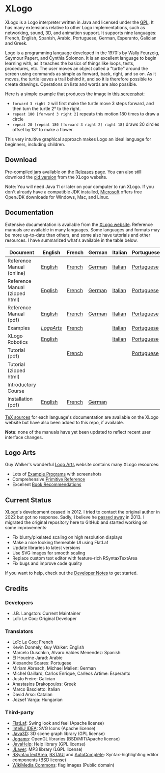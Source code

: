 # XLogo

XLogo is a Logo interpreter written in Java and licensed under the [GPL](COPYING.md). It has many extensions relative to other Logo implementations, such as networking, sound, 3D, and animation support.  It supports nine languages: French, English, Spanish, Arabic, Portuguese, German, Esperanto, Galician and Greek.

Logo is a programming language developed in the 1970's by Wally Feurzeig, Seymour Papert, and Cynthia Solomon. It is an excellent language to begin learning with, as it teaches the basics of things like loops, tests, procedures, etc. The user moves an object called a "turtle" around the screen using commands as simple as forward, back, right, and so on. As it moves, the turtle leaves a trail behind it, and so it is therefore possible to create drawings. Operations on lists and words are also possible.

Here is a simple example that produces the image in [this screenshot](xlogo.png):

- `forward 3 right 2` will first make the turtle move 3 steps forward, and then turn the turtle 2° to the right. 
- `repeat 180 [forward 3 right 2]` repeats this motion 180 times to draw a circle
- `repeat 20 [repeat 180 [forward 3 right 2] right 18]` draws 20 circles offset by 18° to make a flower.

This very intuitive graphical approach makes Logo an ideal language for beginners, including children.

## Download

Pre-compiled jars available on the [Releases](https://github.com/jblang/xlogo/releases) page. You can also still download the [old version](http://xlogo.tuxfamily.org/en/download-en.html) from the XLogo website.

Note: You will need Java 11 or later on your computer to run XLogo. If you don't already have a compatible JDK installed, [Microsoft](https://docs.microsoft.com/en-us/java/openjdk/download) offers free OpenJDK downloads for Windows, Mac, and Linux.

## Documentation

Extensive documentation is available from the [XLogo website](http://xlogo.tuxfamily.org/). Reference manuals are available in many languages. Some languages and formats may be more up-to-date than others, and some also have tutorials and other resources.  I have summarized what's available in the table below.

| Document | English | French | German | Italian | Portuguese | Spanish | Esperanto |
| - | - | - | - | - | - | - | - |
| Reference Manual (online) | [English][man-en] | [French][man-fr] | [German][man-de] | [Italian][man-it] | [Portuguese][man-pt] | [Spanish][man-es] | [Esperanto][man-eo]
| Reference Manual (zipped html) | [English][zip-en] | [French][zip-fr] | [German][zip-de] | [Italian][zip-it] | [Portuguese][zip-pt] | [Spanish][zip-es] | [Esperanto][zip-eo]
| Reference Manual (pdf) | [English][pdf-en] | [French][pdf-fr] | [German][pdf-de] | [Italian][pdf-it] | [Portuguese][pdf-pt] | [Spanish][pdf-es] | [Esperanto][pdf-eo]
| Examples | *[LogoArts][ex-en]* | [French][ex-fr] | | [Italian][ex-it] | [Portuguese][ex-pt] | [Spanish][ex-es] | 
| XLogo Robotics | [English][rob-en] | | | [Italian][rob-it] | [Portuguese][rob-pt] | [Spanish][rob-es] |
| Tutorial (pdf) | | [French][tut-fr] | | | [Portuguese][tut-pt] | [Spanish][tut-es]
| Tutorial (zipped html) | | | | | | [Spanish][ziptut-es]
| Introductory Course | | | | | | [Spanish][course-es]
| Installation (pdf) | [English][ins-en] | [French][ins-fr] | [German][ins-de] |  |  | [Spanish][ins-es] |

[man-en]: https://downloads.tuxfamily.org/xlogo/downloads-en/manual-html-en/manual-en.html
[man-fr]: https://downloads.tuxfamily.org/xlogo/downloads-fr/manual-html-fr/manual-fr.html
[man-de]: https://downloads.tuxfamily.org/xlogo/downloads-de/manual-html-de/manual-de.html
[man-it]: https://downloads.tuxfamily.org/xlogo/downloads-it/manual-html-it/manual-it.html
[man-pt]: https://xlogo.tuxfamily.org/pt/xlogo.htm
[man-es]: https://xlogo.tuxfamily.org/sp/html/manual-sp/index.html
[man-eo]: https://downloads.tuxfamily.org/xlogo/downloads-eo/manual-html-eo/manual-eo.html

[zip-en]: https://downloads.tuxfamily.org/xlogo/downloads-en/manual-html-en.zip
[zip-fr]: https://downloads.tuxfamily.org/xlogo/downloads-fr/manual-html-fr.zip
[zip-de]: https://downloads.tuxfamily.org/xlogo/downloads-de/manual-html-de.zip
[zip-it]: https://downloads.tuxfamily.org/xlogo/downloads-it/manual-html-it.zip
[zip-pt]: https://downloads.tuxfamily.org/xlogo/downloads-pt/xmanualPT3.zip
[zip-es]: https://downloads.tuxfamily.org/xlogo/downloads-sp/manual-html-sp.zip
[zip-eo]: https://downloads.tuxfamily.org/xlogo/downloads-eo/manual-html-eo.zip

[pdf-en]: https://downloads.tuxfamily.org/xlogo/downloads-en/manual-en.pdf
[pdf-fr]: https://downloads.tuxfamily.org/xlogo/downloads-fr/manual-fr.pdf
[pdf-de]: https://downloads.tuxfamily.org/xlogo/downloads-de/manual-de.pdf
[pdf-it]: https://downloads.tuxfamily.org/xlogo/downloads-it/manual-it.pdf
[pdf-pt]: https://downloads.tuxfamily.org/xlogo/downloads-pt/manualPT.pdf
[pdf-es]: https://downloads.tuxfamily.org/xlogo/downloads-sp/manual-sp.pdf
[pdf-eo]: https://downloads.tuxfamily.org/xlogo/downloads-eo/manual-eo.pdf

[ex-en]: http://www.cr31.co.uk/logoarts/prog/top/all.html
[ex-fr]: http://xlogo.tuxfamily.org/fr/examples-fr.html
[ex-de]: https://xlogo.tuxfamily.org/de/examples-de.html
[ex-it]: http://xlogo.tuxfamily.org/it/examples-it.html
[ex-pt]: http://xlogo.tuxfamily.org/pt/examples.html
[ex-es]: http://xlogo.tuxfamily.org/sp/ejemplos.html
[ex-eo]: https://xlogo.tuxfamily.org/eo/examples-eo.html

[rob-en]: https://xlogo.tuxfamily.org/en/robot-en.html
[rob-it]: http://xlogo.tuxfamily.org/it/robot-it.html
[rob-pt]: https://xlogo.tuxfamily.org/pt/robot.html
[rob-es]: https://xlogo.tuxfamily.org/sp/robotica.html

[tut-fr]: http://downloads.tuxfamily.org/xlogo/downloads-fr/tutorial-fr.pdf
[tut-pt]: https://downloads.tuxfamily.org/xlogo/downloads-pt/tutlogo.pdf
[tut-es]: https://downloads.tuxfamily.org/xlogo/downloads-sp/tutorial.pdf

[ziptut-es]: https://downloads.tuxfamily.org/xlogo/downloads-sp/tutorial-html-sp.zip
[course-es]: https://xlogo.tuxfamily.org/sp/curso/curso.html

[ins-en]: https://downloads.tuxfamily.org/xlogo/downloads-en/start-en.pdf
[ins-fr]: https://downloads.tuxfamily.org/xlogo/downloads-fr/start-fr.pdf
[ins-de]: https://downloads.tuxfamily.org/xlogo/downloads-de/start-de.pdf
[ins-es]: https://downloads.tuxfamily.org/xlogo/downloads-sp/start-sp.pdf

[TeX sources](docs) for each language's documentation are available on the XLogo website but have also been added to this 
repo, if available.

**Note:** none of the manuals have yet been updated to reflect recent user interface changes.

## Logo Arts

Guy Walker's wonderful [Logo Arts](http://www.cr31.co.uk/logoarts/index.html) website contains many XLogo resources:
- Lots of [Example Programs](http://www.cr31.co.uk/logoarts/prog/top/all.html) with screenshots
- Comprehensive [Primitive Reference](http://www.cr31.co.uk/logoarts/ipt/top/prim.html)
- Excellent [Book Recommendations](http://www.cr31.co.uk/logoarts/ipt/info/books.html)

## Current Status

XLogo's development ceased in 2012. I tried to contact the original author in 2022 but got no response. Sadly, I believe he [passed away](https://avis-de-deces.ouest-france.fr/20130306/loic-lecoq-15803) in 2013.  I migrated the original repository here to GitHub and started working on some improvements:

- Fix blurry/pixelated scaling on high resolution displays
- Make a nice looking themeable UI using FlatLaf
- Update libraries to latest versions
- Use SVG images for smooth scaling
- Replace custom text editor with feature-rich RSyntaxTextArea
- Fix bugs and improve code quality

If you want to help, check out the [Developer Notes](DEVNOTES.md) to get started. 

## Credits

### Developers

- J.B. Langston: Current Maintainer
- Loïc Le Coq: Original Developer 

### Translators

- Loïc Le Coq: French
- Kevin Donnely, Guy Walker: English
- Marcelo Duschkin, Alvaro Valdes Menendez: Spanish
- El Houcine Jarad: Arabic
- Alexandre Soares: Portugese
- Miriam Abresch, Michael Malien: German
- Michel Gaillard, Carlos Enrique, Carleos Artime: Esperanto
- Justo Freire: Galician
- Anastasios Drakopoulos: Greek
- Marco Bascietto: Italian
- David Arso: Catalan
- Jozsef Varga: Hungarian

### Third-party

- [FlatLaf](https://www.formdev.com/flatlaf/): Swing look and feel (Apache license)
- [IntelliJ IDEA](https://jetbrains.design/intellij/resources/icons_list/): SVG Icons (Apache license)
- [Java3D](https://github.com/hharrison/java3d-core): 3D scene graph library (GPL license)
- [Jogamp](https://jogamp.org/): OpenGL libraries (BSD/MIT/Apache license)
- [JavaHelp](https://github.com/javaee/javahelp): Help library (GPL license)
- [JLayer](https://github.com/umjammer/jlayer): MP3 library (LGPL license)
- [RSyntaxTextArea](https://github.com/bobbylight/RSyntaxTextArea), [RSTAUI](https://github.com/bobbylight/RSTAUI) and [AutoComplete](https://github.com/bobbylight/AutoComplete): Syntax-highlighting editor components (BSD license)
- [WikiMedia Commons](https://commons.wikimedia.org/wiki/Main_Page): flag images (Public domain)